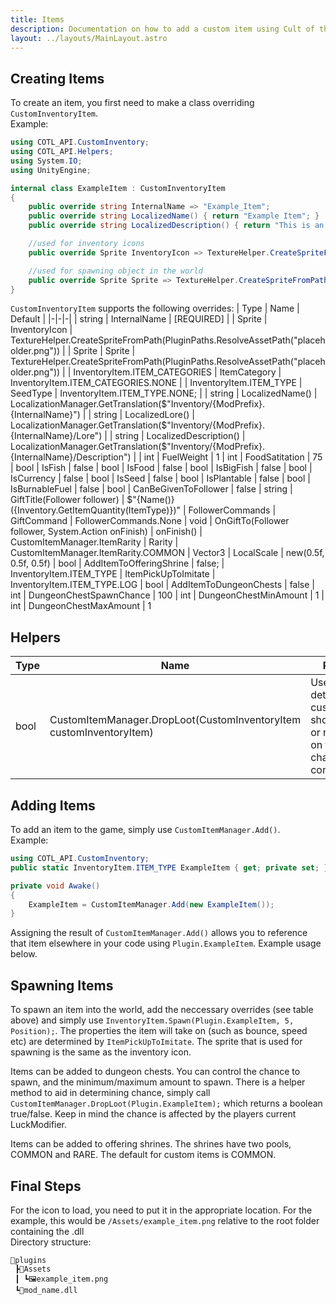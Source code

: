 ```yaml
---
title: Items
description: Documentation on how to add a custom item using Cult of the Lamb API
layout: ../layouts/MainLayout.astro
---
```


## Creating Items

To create an item, you first need to make a class overriding `CustomInventoryItem`.  
Example:

```csharp
using COTL_API.CustomInventory;
using COTL_API.Helpers;
using System.IO;
using UnityEngine;
```

```csharp
internal class ExampleItem : CustomInventoryItem
{
    public override string InternalName => "Example_Item";
    public override string LocalizedName() { return "Example Item"; }
    public override string LocalizedDescription() { return "This is an example item"; }

    //used for inventory icons
    public override Sprite InventoryIcon => TextureHelper.CreateSpriteFromPath(Path.Combine(Plugin.PluginPath, "Assets", "example_item.png"));

    //used for spawning object in the world
    public override Sprite Sprite => TextureHelper.CreateSpriteFromPath(Path.Combine(Plugin.PluginPath, "Assets", "example_item.png"));
}
```

`CustomInventoryItem` supports the following overrides:
| Type | Name | Default |
|-|-|-|
| string | InternalName | \[REQUIRED\] |
| Sprite | InventoryIcon | TextureHelper.CreateSpriteFromPath(PluginPaths.ResolveAssetPath("placeholder.png")) |
| Sprite | Sprite | TextureHelper.CreateSpriteFromPath(PluginPaths.ResolveAssetPath("placeholder.png")) |
| InventoryItem.ITEM_CATEGORIES | ItemCategory | InventoryItem.ITEM_CATEGORIES.NONE |
| InventoryItem.ITEM_TYPE | SeedType | InventoryItem.ITEM_TYPE.NONE; |
| string | LocalizedName() | LocalizationManager.GetTranslation($"Inventory/{ModPrefix}.{InternalName}") |
| string | LocalizedLore() | LocalizationManager.GetTranslation($"Inventory/{ModPrefix}.{InternalName}/Lore") |
| string | LocalizedDescription() | LocalizationManager.GetTranslation($"Inventory/{ModPrefix}.{InternalName}/Description") |
| int | FuelWeight | 1
| int | FoodSatitation | 75
| bool | IsFish | false
| bool | IsFood | false
| bool | IsBigFish | false
| bool | IsCurrency | false
| bool | IsSeed | false
| bool | IsPlantable | false
| bool | IsBurnableFuel | false
| bool | CanBeGivenToFollower | false
| string | GiftTitle(Follower follower) | $"{Name()} ({Inventory.GetItemQuantity(ItemType)})"
| FollowerCommands | GiftCommand | FollowerCommands.None
| void | OnGiftTo(Follower follower, System.Action onFinish) | onFinish()
| CustomItemManager.ItemRarity | Rarity | CustomItemManager.ItemRarity.COMMON
| Vector3 | LocalScale | new(0.5f, 0.5f, 0.5f)
| bool | AddItemToOfferingShrine | false;
| InventoryItem.ITEM_TYPE | ItemPickUpToImitate | InventoryItem.ITEM_TYPE.LOG
| bool | AddItemToDungeonChests | false
| int | DungeonChestSpawnChance | 100
| int | DungeonChestMinAmount | 1
| int | DungeonChestMaxAmount | 1

## Helpers

| Type | Name                                                                | Purpose                                                                                        |
| ---- | ------------------------------------------------------------------- | ---------------------------------------------------------------------------------------------- |
| bool | CustomItemManager.DropLoot(CustomInventoryItem customInventoryItem) | Used to determine if a custom item should drop or not based on the items chance configuration. |

## Adding Items

To add an item to the game, simply use `CustomItemManager.Add()`.  
Example:

```csharp
using COTL_API.CustomInventory;
public static InventoryItem.ITEM_TYPE ExampleItem { get; private set; }
```

```csharp
private void Awake()
{
    ExampleItem = CustomItemManager.Add(new ExampleItem());
}
```

Assigning the result of `CustomItemManager.Add()` allows you to reference that item elsewhere in your code using `Plugin.ExampleItem`. Example usage below.

## Spawning Items

To spawn an item into the world, add the neccessary overrides (see table above) and simply use `InventoryItem.Spawn(Plugin.ExampleItem, 5, Position);`.
The properties the item will take on (such as bounce, speed etc) are determined by `ItemPickUpToImitate`.
The sprite that is used for spawning is the same as the inventory icon.

Items can be added to dungeon chests. You can control the chance to spawn, and the minimum/maximum amount to spawn.
There is a helper method to aid in determining chance, simply call `CustomItemManager.DropLoot(Plugin.ExampleItem);` which returns
a boolean true/false.
Keep in mind the chance is affected by the players current LuckModifier.

Items can be added to offering shrines. The shrines have two pools, COMMON and RARE. The default for custom items is COMMON.

## Final Steps

For the icon to load, you need to put it in the appropriate location. For the example, this would be `/Assets/example_item.png` relative to the root folder containing the .dll  
Directory structure:

```
📂plugins
 ┣📂Assets
 ┃ ┗🖼️example_item.png
 ┗📜mod_name.dll
```
